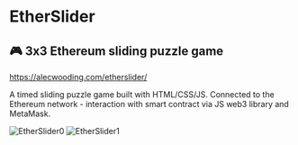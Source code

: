 # EtherSlider
## 🎮 3x3 Ethereum sliding puzzle game

https://alecwooding.com/etherslider/

A timed sliding puzzle game built with HTML/CSS/JS. Connected to the Ethereum network - interaction with smart contract via JS web3 library and MetaMask.

![EtherSlider0](https://user-images.githubusercontent.com/16676188/60624710-3f600c00-9da3-11e9-9fc5-f67fa372de24.png)
![EtherSlider1](https://user-images.githubusercontent.com/16676188/60624653-13dd2180-9da3-11e9-945b-3c07f05ae917.png)
